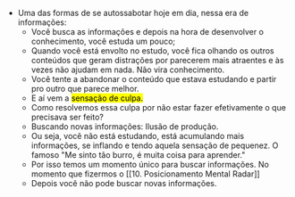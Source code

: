 - Uma das formas de se autossabotar hoje em dia, nessa era de informações:
	- Você busca as informações e depois na hora de desenvolver o conhecimento, você estuda um pouco;
	- Quando você está envolto no estudo, você fica olhando os outros conteúdos que geram distrações por parecerem mais atraentes e às vezes não ajudam em nada. Não vira conhecimento.
	- Você tente a abandonar o conteúdo que estava estudando e partir pro outro que parece melhor.
	- E aí vem a <mark class="hltr-green">sensação de culpa.</mark>
	- Como resolvemos essa culpa por não estar fazer efetivamente o que precisava ser feito?
	- Buscando novas informações: Ilusão de produção.
	- Ou seja, você não está estudando, está acumulando mais informações, se inflando e tendo aquela sensação de pequenez. O famoso "Me sinto tão burro, é muita coisa para aprender."
	- Por isso temos um momento único para buscar informações. No momento que fizermos o [[10. Posicionamento Mental Radar]]
	- Depois você não pode buscar novas informações.